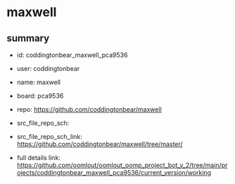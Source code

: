# maxwell
 
## summary 
* id: coddingtonbear_maxwell_pca9536
* user: coddingtonbear
* name: maxwell
* board: pca9536
* repo: https://github.com/coddingtonbear/maxwell



* src_file_repo_sch: 
* src_file_repo_sch_link: https://github.com/coddingtonbear/maxwell/tree/master/
* full details link: https://github.com/oomlout/oomlout_oomp_project_bot_v_2/tree/main/projects/coddingtonbear_maxwell_pca9536/current_version/working  






